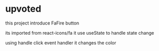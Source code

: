 # upvoted

this project introduce FaFire button 

its imported from react-icons/fa 
it use useState to handle state change

using handle click event handler it changes the color

